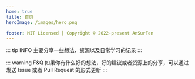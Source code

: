 ```yaml
---
home: true
title: 首页
heroImage: /images/hero.png

footer: MIT Licensed | Copyright © 2022-present AnSurFen
---
```


::: tip INFO
主要分享一些想法、资源以及日常学习的记录
:::

::: warning F&Q
如果你有什么好的想法，好的建议或者资源上的分享，可以通过发送 Issue 或者 Pull Request 的形式更新
:::
